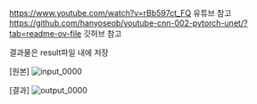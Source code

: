 https://www.youtube.com/watch?v=rBb597ct_FQ 유튜브 참고
https://github.com/hanyoseob/youtube-cnn-002-pytorch-unet/?tab=readme-ov-file 깃허브 참고

결과물은 result파일 내에 저장

[원본]
![input_0000](https://github.com/user-attachments/assets/49a0d2f5-b0bd-4af4-ae40-66c4db8eb5e9)


[결과]
![output_0000](https://github.com/user-attachments/assets/386c0751-8e33-4b22-868e-6a86402daf34)

